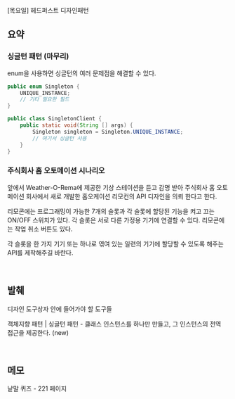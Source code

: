 [목요일] 헤드퍼스트 디자인패턴

## 요약

### 싱글턴 패턴 (마무리)

enum을 사용하면 싱글턴의 여러 문제점을 해결할 수 있다.

```java
public enum Singleton {
    UNIQUE_INSTANCE;
    // 기타 필요한 필드
}

public class SingletonClient {
    public static void(String [] args) {
        Singleton singleton = Singleton.UNIQUE_INSTANCE;
        // 여기서 싱글턴 사용
    }
}
```

### 주식회사 홈 오토메이션 시나리오

앞에서 Weather-O-Rema에 제공한 기상 스테이션을 듣고 감명 받아 주식회사 홈 오토메이션 회사에서 새로 개발한 홈오케이션 리모컨의 API 디자인을 의뢰 한다고 한다.

리모콘에는 프로그래밍이 가능한 7개의 슬롯과 각 슬롯에 할당된 기능을 켜고 끄는 ON/OFF 스위치가 있다.
각 슬롯은 서로 다른 가정용 기기에 연결할 수 있다.
리모콘에는 작업 취소 버튼도 있다.

각 슬롯을 한 가지 기기 또는 하나로 엮여 있는 일련의 기기에 할당할 수 있도록 해주는 API를 제작해주길 바란다.


</br>

## 발췌

디자인 도구상자 안에 들어가야 할 도구들

객체지향 패턴 | 싱글턴 패턴 - 클래스 인스턴스를 하나만 만들고, 그 인스턴스의 전역 접근을 제공한다. (new)

</br>

## 메모

낱말 퀴즈 - 221 페이지